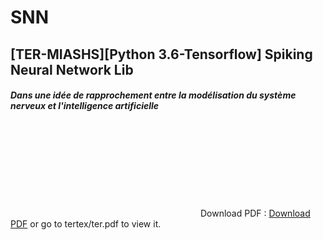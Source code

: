 # SNN
## [TER-MIASHS][Python 3.6-Tensorflow] Spiking Neural Network Lib

#### _Dans une idée de rapprochement entre la modélisation du système nerveux et l'intelligence artificielle_

<object data="https://github.com/ArnoGranier/SNN/files/1804268/ter.pdf" type="application/pdf" width="700px" height="700px">
    <embed src="https://github.com/ArnoGranier/SNN/files/1804268/ter.pdf">
        Download PDF : <a href="https://github.com/ArnoGranier/SNN/files/1804268/ter.pdf">Download PDF</a> or go to tertex/ter.pdf to view it.</p>
    </embed>
</object>
